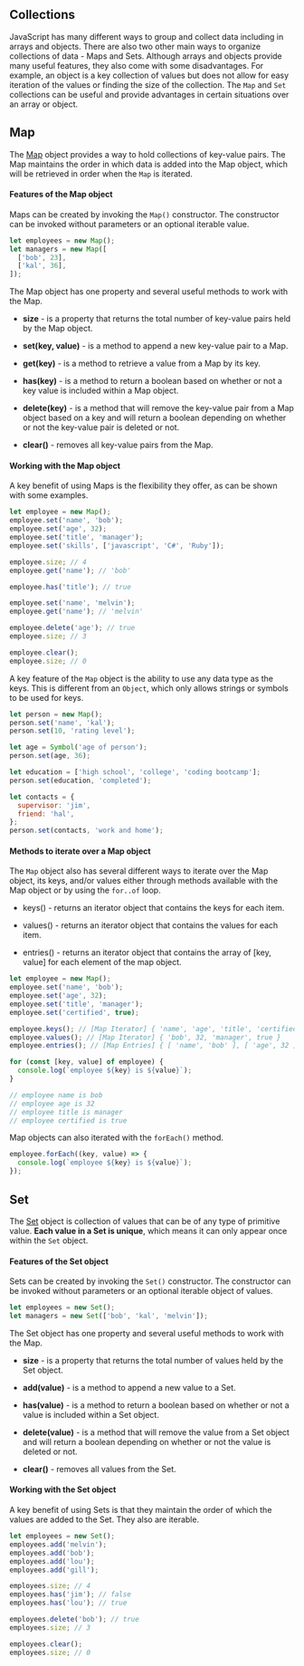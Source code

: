 ## Collections

JavaScript has many different ways to group and collect data including in arrays and objects. There are also two other main ways to organize collections of data - Maps and Sets. Although arrays and objects provide many useful features, they also come with some disadvantages. For example, an object is a key collection of values but does not allow for easy iteration of the values or finding the size of the collection. The `Map` and `Set` collections can be useful and provide advantages in certain situations over an array or object.

## Map

The [Map](https://developer.mozilla.org/en-US/docs/Web/JavaScript/Reference/Global_Objects/Map) object provides a way to hold collections of key-value pairs. The Map maintains the order in which data is added into the Map object, which will be retrieved in order when the `Map` is iterated.

#### Features of the Map object

Maps can be created by invoking the `Map()` constructor. The constructor can be invoked without parameters or an optional iterable value.

```javascript
let employees = new Map();
let managers = new Map([
  ['bob', 23],
  ['kal', 36],
]);
```

The Map object has one property and several useful methods to work with the Map.

- **size** - is a property that returns the total number of key-value pairs held by the Map object.

- **set(key, value)** - is a method to append a new key-value pair to a Map.

- **get(key)** - is a method to retrieve a value from a Map by its key.

- **has(key)** - is a method to return a boolean based on whether or not a key value is included within a Map object.

- **delete(key)** - is a method that will remove the key-value pair from a Map object based on a key and will return a boolean depending on whether or not the key-value pair is deleted or not.

- **clear()** - removes all key-value pairs from the Map.

#### Working with the Map object

A key benefit of using Maps is the flexibility they offer, as can be shown with some examples.

```javascript
let employee = new Map();
employee.set('name', 'bob');
employee.set('age', 32);
employee.set('title', 'manager');
employee.set('skills', ['javascript', 'C#', 'Ruby']);

employee.size; // 4
employee.get('name'); // 'bob'

employee.has('title'); // true

employee.set('name', 'melvin');
employee.get('name'); // 'melvin'

employee.delete('age'); // true
employee.size; // 3

employee.clear();
employee.size; // 0
```

A key feature of the `Map` object is the ability to use any data type as the keys. This is different from an `Object`, which only allows strings or symbols to be used for keys.

```javascript
let person = new Map();
person.set('name', 'kal');
person.set(10, 'rating level');

let age = Symbol('age of person');
person.set(age, 36);

let education = ['high school', 'college', 'coding bootcamp'];
person.set(education, 'completed');

let contacts = {
  supervisor: 'jim',
  friend: 'hal',
};
person.set(contacts, 'work and home');
```

#### Methods to iterate over a Map object

The `Map` object also has several different ways to iterate over the Map object, its keys, and/or values either through methods available with the Map object or by using the `for..of` loop.

- keys() - returns an iterator object that contains the keys for each item.

- values() - returns an iterator object that contains the values for each item.

- entries() - returns an iterator object that contains the array of [key, value] for each element of the map object.

```javascript
let employee = new Map();
employee.set('name', 'bob');
employee.set('age', 32);
employee.set('title', 'manager');
employee.set('certified', true);

employee.keys(); // [Map Iterator] { 'name', 'age', 'title', 'certified' }
employee.values(); // [Map Iterator] { 'bob', 32, 'manager', true }
employee.entries(); // [Map Entries] { [ 'name', 'bob' ], [ 'age', 32 ], [ 'title', 'manager' ], [ 'certified', true ] }

for (const [key, value] of employee) {
  console.log(`employee ${key} is ${value}`);
}

// employee name is bob
// employee age is 32
// employee title is manager
// employee certified is true
```

Map objects can also iterated with the `forEach()` method.

```javascript
employee.forEach((key, value) => {
  console.log(`employee ${key} is ${value}`);
});
```

## Set

The [Set](https://developer.mozilla.org/en-US/docs/Web/JavaScript/Reference/Global_Objects/Set) object is collection of values that can be of any type of primitive value. **Each value in a Set is unique**, which means it can only appear once within the `Set` object.

#### Features of the Set object

Sets can be created by invoking the `Set()` constructor. The constructor can be invoked without parameters or an optional iterable object of values.

```javascript
let employees = new Set();
let managers = new Set(['bob', 'kal', 'melvin']);
```

The Set object has one property and several useful methods to work with the Map.

- **size** - is a property that returns the total number of values held by the Set object.

- **add(value)** - is a method to append a new value to a Set.

- **has(value)** - is a method to return a boolean based on whether or not a value is included within a Set object.

- **delete(value)** - is a method that will remove the value from a Set object and will return a boolean depending on whether or not the value is deleted or not.

- **clear()** - removes all values from the Set.

#### Working with the Set object

A key benefit of using Sets is that they maintain the order of which the values are added to the Set. They also are iterable.

```javascript
let employees = new Set();
employees.add('melvin');
employees.add('bob');
employees.add('lou');
employees.add('gill');

employees.size; // 4
employees.has('jim'); // false
employees.has('lou'); // true

employees.delete('bob'); // true
employees.size; // 3

employees.clear();
employees.size; // 0
```

